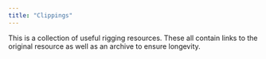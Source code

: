 ```yaml
---
title: "Clippings"
---
```


This is a collection of useful rigging resources. These all contain links to the original resource as well as an archive to ensure longevity.